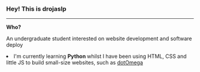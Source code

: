 <h3>Hey! This is <b>drojaslp</b></h3> 

  <hr>
  <b>Who?</b> <p>An undergraduate student interested on website development and software deploy</p>
 <li>I'm currently learning <b> Python </b>whilst I have been using HTML, CSS and little JS to build small-size websites, such as <a href="dotome.ga">dotOmega</a></li>
